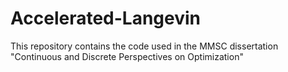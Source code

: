 # Accelerated-Langevin
This repository contains the code used in the MMSC dissertation "Continuous and Discrete Perspectives on Optimization"
